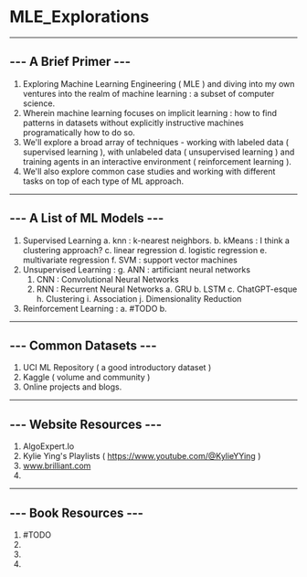 # MLE_Explorations

----------------------
--- A Brief Primer ---
----------------------
1. Exploring Machine Learning Engineering ( MLE ) and diving into my own ventures into the realm of machine learning : a subset of computer science.
2. Wherein machine learning focuses on implicit learning : how to find patterns in datasets without explicitly instructive machines programatically how to do so.
3. We'll explore a broad array of techniques - working with labeled data ( supervised learning ), with unlabeled data ( unsupervised learning ) and training agents in an interactive environment ( reinforcement learning ).
4. We'll also explore common case studies and working with different tasks on top of each type of ML approach.

---------------------------
--- A List of ML Models ---
---------------------------
1. Supervised Learning
  a. knn : k-nearest neighbors.
  b. kMeans : I think a clustering approach?
  c. linear regression
  d. logistic regression
  e. multivariate regression
  f. SVM : support vector machines
2. Unsupervised Learning :
  g. ANN : artificiant neural networks
    1. CNN : Convolutional Neural Networks
    2. RNN : Recurrent Neural Networks
      a. GRU
      b. LSTM
      c. ChatGPT-esque
  h. Clustering
  i. Association
  j. Dimensionality Reduction
4. Reinforcement Learning :
  a. #TODO
  b.

-----------------------
--- Common Datasets ---
-----------------------
1. UCI ML Repository ( a good introductory dataset )
2. Kaggle ( volume and community )
3. Online projects and blogs.

-------------------------
--- Website Resources ---
-------------------------
1. AlgoExpert.Io
2. Kylie Ying's Playlists ( https://www.youtube.com/@KylieYYing )
3. www.brilliant.com
4. 

----------------------
--- Book Resources ---
----------------------
1. #TODO
2.
3.
4. 
